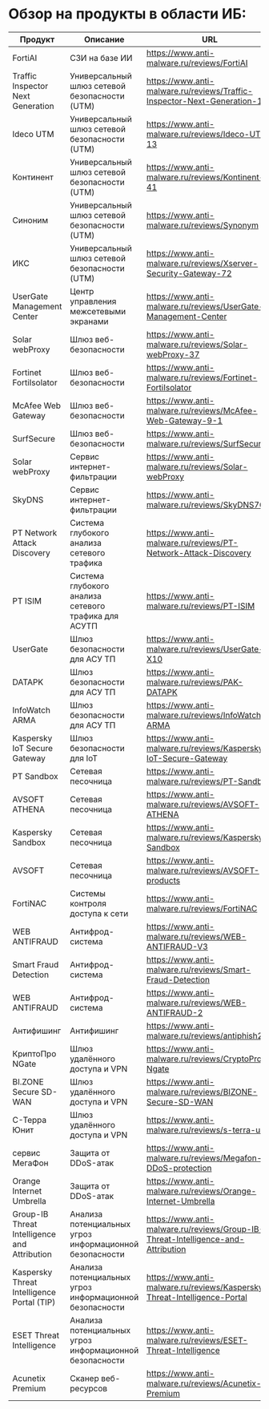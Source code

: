 # Обзор на продукты в области ИБ:

| Продукт | Описание | URL |
| - | - | - |
| FortiAI | СЗИ на базе ИИ | https://www.anti-malware.ru/reviews/FortiAI |
| Traffic Inspector Next Generation | Универсальный шлюз сетевой безопасности (UTM) | https://www.anti-malware.ru/reviews/Traffic-Inspector-Next-Generation-110 |
| Ideco UTM | Универсальный шлюз сетевой безопасности (UTM) | https://www.anti-malware.ru/reviews/Ideco-UTM-13 |
| Континент | Универсальный шлюз сетевой безопасности (UTM) | https://www.anti-malware.ru/reviews/Kontinent-41 |
| Синоним | Универсальный шлюз сетевой безопасности (UTM) | https://www.anti-malware.ru/reviews/Synonym |
| ИКС | Универсальный шлюз сетевой безопасности (UTM) | https://www.anti-malware.ru/reviews/Xserver-Security-Gateway-72 |
| UserGate Management Center | Центр управления межсетевыми экранами | https://www.anti-malware.ru/reviews/UserGate-Management-Center |
| Solar webProxy | Шлюз веб-безопасности | https://www.anti-malware.ru/reviews/Solar-webProxy-37 |
| Fortinet FortiIsolator | Шлюз веб-безопасности | https://www.anti-malware.ru/reviews/Fortinet-FortiIsolator |
| McAfee Web Gateway | Шлюз веб-безопасности | https://www.anti-malware.ru/reviews/McAfee-Web-Gateway-9-1 |
| SurfSecure | Шлюз веб-безопасности | https://www.anti-malware.ru/reviews/SurfSecure |
| Solar webProxy | Сервис интернет-фильтрации | https://www.anti-malware.ru/reviews/Solar-webProxy |
| SkyDNS | Сервис интернет-фильтрации | https://www.anti-malware.ru/reviews/SkyDNS764 |
| PT Network Attack Discovery | Cистема глубокого анализа сетевого трафика | https://www.anti-malware.ru/reviews/PT-Network-Attack-Discovery |
| PT ISIM | Cистема глубокого анализа сетевого трафика для АСУТП | https://www.anti-malware.ru/reviews/PT-ISIM |
| UserGate | Шлюз безопасности для АСУ ТП | https://www.anti-malware.ru/reviews/UserGate-X10 |
| DATAPK | Шлюз безопасности для АСУ ТП | https://www.anti-malware.ru/reviews/PAK-DATAPK |
| InfoWatch ARMA | Шлюз безопасности для АСУ ТП | https://www.anti-malware.ru/reviews/InfoWatch-ARMA |
| Kaspersky IoT Secure Gateway | Шлюз безопасности для IoT | https://www.anti-malware.ru/reviews/Kaspersky-IoT-Secure-Gateway |
| PT Sandbox | Сетевая песочница | https://www.anti-malware.ru/reviews/PT-Sandbox |
| AVSOFT ATHENA | Сетевая песочница | https://www.anti-malware.ru/reviews/AVSOFT-ATHENA |
| Kaspersky Sandbox | Сетевая песочница | https://www.anti-malware.ru/reviews/Kaspersky-Sandbox |
| AVSOFT | Сетевая песочница | https://www.anti-malware.ru/reviews/AVSOFT-products |
| FortiNAC | Системы контроля доступа к сети | https://www.anti-malware.ru/reviews/FortiNAC |
| WEB ANTIFRAUD | Антифрод-система | https://www.anti-malware.ru/reviews/WEB-ANTIFRAUD-V3 |
| Smart Fraud Detection | Антифрод-система | https://www.anti-malware.ru/reviews/Smart-Fraud-Detection |
| WEB ANTIFRAUD | Антифрод-система | https://www.anti-malware.ru/reviews/WEB-ANTIFRAUD-2 |
| Антифишинг | Антифишинг | https://www.anti-malware.ru/reviews/antiphish243 |
| КриптоПро NGate | Шлюз удалённого доступа и VPN | https://www.anti-malware.ru/reviews/CryptoPro-Ngate |
| BI.ZONE Secure SD-WAN | Шлюз удалённого доступа и VPN | https://www.anti-malware.ru/reviews/BIZONE-Secure-SD-WAN |
| С-Терра Юнит | Шлюз удалённого доступа и VPN | https://www.anti-malware.ru/reviews/s-terra-unit |
| сервис МегаФон | Защита от DDoS-атак | https://www.anti-malware.ru/reviews/Megafon-DDoS-protection |
| Orange Internet Umbrella | Защита от DDoS-атак | https://www.anti-malware.ru/reviews/Orange-Internet-Umbrella |
| Group-IB Threat Intelligence and Attribution | Анализа потенциальных угроз информационной безопасности | https://www.anti-malware.ru/reviews/Group-IB-Threat-Intelligence-and-Attribution |
| Kaspersky Threat Intelligence Portal (TIP) | Анализа потенциальных угроз информационной безопасности | https://www.anti-malware.ru/reviews/Kaspersky-Threat-Intelligence-Portal |
| ESET Threat Intelligence | Анализа потенциальных угроз информационной безопасности | https://www.anti-malware.ru/reviews/ESET-Threat-Intelligence |
| Acunetix Premium | Сканер веб-ресурсов | https://www.anti-malware.ru/reviews/Acunetix-Premium |
